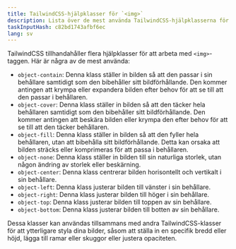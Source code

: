 ```yaml
---
title: TailwindCSS-hjälpklasser för `<img>`
description: Lista över de mest använda TailwindCSS-hjälpklasserna för `<img>`
taskInputHash: c82bd1743afbf6ec
lang: sv
---
```

TailwindCSS tillhandahåller flera hjälpklasser för att arbeta med `<img>`-taggen. Här är några av de mest använda:
- `object-contain`: Denna klass ställer in bilden så att den passar i sin behållare samtidigt som den bibehåller sitt bildförhållande. Den kommer antingen att krympa eller expandera bilden efter behov för att se till att den passar i behållaren.
- `object-cover`: Denna klass ställer in bilden så att den täcker hela behållaren samtidigt som den bibehåller sitt bildförhållande. Den kommer antingen att beskära bilden eller krympa den efter behov för att se till att den täcker behållaren.
- `object-fill`: Denna klass ställer in bilden så att den fyller hela behållaren, utan att bibehålla sitt bildförhållande. Detta kan orsaka att bilden sträcks eller komprimeras för att passa i behållaren.
- `object-none`: Denna klass ställer in bilden till sin naturliga storlek, utan någon ändring av storlek eller beskärning.
- `object-center`: Denna klass centrerar bilden horisontellt och vertikalt i sin behållare.
- `object-left`: Denna klass justerar bilden till vänster i sin behållare.
- `object-right`: Denna klass justerar bilden till höger i sin behållare.
- `object-top`: Denna klass justerar bilden till toppen av sin behållare.
- `object-bottom`: Denna klass justerar bilden till botten av sin behållare.

Dessa klasser kan användas tillsammans med andra TailwindCSS-klasser för att ytterligare styla dina bilder, såsom att ställa in en specifik bredd eller höjd, lägga till ramar eller skuggor eller justera opaciteten.
